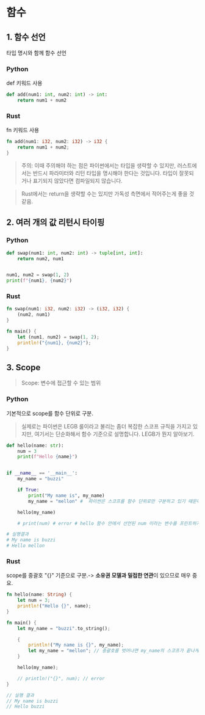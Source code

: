 # 함수
## 1. 함수 선언
타입 명시와 함께 함수 선언
### Python
def 키워드 사용
```python
def add(num1: int, num2: int) -> int:
    return num1 + num2

```
### Rust
fn 키워드 사용
```rust
fn add(num1: i32, num2: i32) -> i32 {
    return num1 + num2;
}
```
> 주의: 이때 주의해야 하는 점은 파이썬에서는 타입을 생략할 수 있지만, 러스트에서는 반드시 파라미터와 리턴 타입을 명시해야 한다는 것입니다. 타입이 잘못되거나 표기되지 않았다면 컴파일되지 않습니다.

> Rust에서는 return을 생략할 수는 있지만 가독성 측면에서 적어주는게 좋을 것 같음. 

## 2. 여러 개의 값 리턴시 타이핑
### Python
```python
def swap(num1: int, num2: int) -> tuple[int, int]:
    return num2, num1


num1, num2 = swap(1, 2)
print(f"{num1}, {num2}")

```
### Rust
```rust
fn swap(num1: i32, num2: i32) -> (i32, i32) {
    (num2, num1)
}

fn main() {
    let (num1, num2) = swap(1, 2);
    println!("{num1}, {num2}");
}
```

## 3. Scope
> Scope: 변수에 접근할 수 있는 범위
### Python
기본적으로 scope를 함수 단위로 구분.
> 실제로는 파이썬은 LEGB 룰이라고 불리는 좀더 복잡한 스코프 규칙을 가지고 있지만, 여기서는 단순화해서 함수 기준으로 설명합니다.
> LEGB가 뭔지 알아보기. 

```python
def hello(name: str):
    num = 3
    print(f"Hello {name}")


if __name__ == '__main__':
    my_name = "buzzi"

    if True:
        print("My name is", my_name)
        my_name = "mellon" #  파이썬은 스코프를 함수 단위로만 구분하고 있기 때문에 이제 코드 전체에서 값이 바뀌게 됩니다. 따라서 hello(my_name)의 출력은 Hello mellon이 됩니다.

    hello(my_name)

    # print(num) # error # hello 함수 안에서 선언된 num 이라는 변수를 프린트하기 때문입니다. 즉, num 의 스코프가 hello 함수이기 때문에 함수 바깥에서 참조할 수 없는 것입니다.

# 실행결과
# My name is buzzi
# Hello mellon
```

### Rust
scope를 중괄호 "{}" 기준으로 구분.->  **소유권 모델과 밀접한 연관**이 있으므로 매우 중요. 
```rust
fn hello(name: String) {
    let num = 3;
    println!("Hello {}", name);
}

fn main() {
    let my_name = "buzzi".to_string();

    {
        println!("My name is {}", my_name);
        let my_name = "mellon"; // 중괄호를 벗어나면 my_name의 스코프가 끝나게 됨. 
    }

    hello(my_name);

    // println!("{}", num); // error
}

// 실행 결과
// My name is buzzi
// Hello buzzi
```